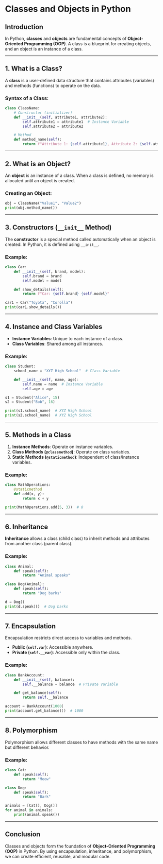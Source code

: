 # Classes and Objects in Python

## Introduction
In Python, **classes** and **objects** are fundamental concepts of **Object-Oriented Programming (OOP)**. A class is a blueprint for creating objects, and an object is an instance of a class.

---
## 1. What is a Class?
A **class** is a user-defined data structure that contains attributes (variables) and methods (functions) to operate on the data.

### Syntax of a Class:
```python
class ClassName:
    # Constructor (initializer)
    def __init__(self, attribute1, attribute2):
        self.attribute1 = attribute1  # Instance Variable
        self.attribute2 = attribute2

    # Method
    def method_name(self):
        return f"Attribute 1: {self.attribute1}, Attribute 2: {self.attribute2}"
```

---
## 2. What is an Object?
An **object** is an instance of a class. When a class is defined, no memory is allocated until an object is created.

### Creating an Object:
```python
obj = ClassName("Value1", "Value2")
print(obj.method_name())
```

---
## 3. Constructors (`__init__` Method)
The **constructor** is a special method called automatically when an object is created. In Python, it is defined using `__init__`.

### Example:
```python
class Car:
    def __init__(self, brand, model):
        self.brand = brand
        self.model = model

    def show_details(self):
        return f"Car: {self.brand} {self.model}"

car1 = Car("Toyota", "Corolla")
print(car1.show_details())
```

---
## 4. Instance and Class Variables
- **Instance Variables**: Unique to each instance of a class.
- **Class Variables**: Shared among all instances.

### Example:
```python
class Student:
    school_name = "XYZ High School"  # Class Variable

    def __init__(self, name, age):
        self.name = name  # Instance Variable
        self.age = age

s1 = Student("Alice", 15)
s2 = Student("Bob", 16)

print(s1.school_name)  # XYZ High School
print(s2.school_name)  # XYZ High School
```

---
## 5. Methods in a Class
1. **Instance Methods**: Operate on instance variables.
2. **Class Methods (`@classmethod`)**: Operate on class variables.
3. **Static Methods (`@staticmethod`)**: Independent of class/instance variables.

### Example:
```python
class MathOperations:
    @staticmethod
    def add(x, y):
        return x + y

print(MathOperations.add(5, 3))  # 8
```

---
## 6. Inheritance
**Inheritance** allows a class (child class) to inherit methods and attributes from another class (parent class).

### Example:
```python
class Animal:
    def speak(self):
        return "Animal speaks"

class Dog(Animal):
    def speak(self):
        return "Dog barks"

d = Dog()
print(d.speak())  # Dog barks
```

---
## 7. Encapsulation
Encapsulation restricts direct access to variables and methods.
- **Public (`self.var`)**: Accessible anywhere.
- **Private (`self.__var`)**: Accessible only within the class.

### Example:
```python
class BankAccount:
    def __init__(self, balance):
        self.__balance = balance  # Private Variable

    def get_balance(self):
        return self.__balance

account = BankAccount(1000)
print(account.get_balance())  # 1000
```

---
## 8. Polymorphism
Polymorphism allows different classes to have methods with the same name but different behavior.

### Example:
```python
class Cat:
    def speak(self):
        return "Meow"

class Dog:
    def speak(self):
        return "Bark"

animals = [Cat(), Dog()]
for animal in animals:
    print(animal.speak())
```

---
## Conclusion
Classes and objects form the foundation of **Object-Oriented Programming (OOP)** in Python. By using encapsulation, inheritance, and polymorphism, we can create efficient, reusable, and modular code.

